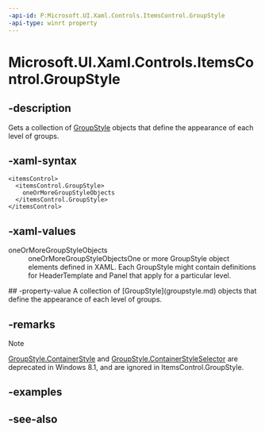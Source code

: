 ```yaml
---
-api-id: P:Microsoft.UI.Xaml.Controls.ItemsControl.GroupStyle
-api-type: winrt property
---
```


<!-- Property syntax
public Windows.Foundation.Collections.IObservableVector<Windows.UI.Xaml.Controls.GroupStyle> GroupStyle { get; }
-->

# Microsoft.UI.Xaml.Controls.ItemsControl.GroupStyle

## -description
Gets a collection of [GroupStyle](groupstyle.md) objects that define the appearance of each level of groups.

## -xaml-syntax
```xaml
<itemsControl>
  <itemsControl.GroupStyle>
    oneOrMoreGroupStyleObjects
  </itemsControl.GroupStyle>
</itemsControl>

```


## -xaml-values
<dl><dt>oneOrMoreGroupStyleObjects</dt><dd>oneOrMoreGroupStyleObjectsOne or more GroupStyle object elements defined in XAML. Each GroupStyle might contain definitions for HeaderTemplate and Panel that apply for a particular level.</dd>
</dl>
## -property-value
A collection of [GroupStyle](groupstyle.md) objects that define the appearance of each level of groups.

## -remarks
> [!NOTE]
> [GroupStyle.ContainerStyle](groupstyle_containerstyle.md) and [GroupStyle.ContainerStyleSelector](groupstyle_containerstyleselector.md) are deprecated in Windows 8.1, and are ignored in ItemsControl.GroupStyle.

## -examples

## -see-also
